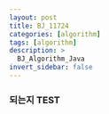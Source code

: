 ```yaml
---
layout: post
title: BJ_11724
categories: [algorithm]
tags: [algorithm]
description: >
  BJ_Algorithm_Java
invert_sidebar: false
---
```


### 되는지 TEST